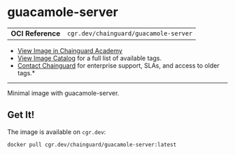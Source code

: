 <!--monopod:start-->
# guacamole-server
| | |
| - | - |
| **OCI Reference** | `cgr.dev/chainguard/guacamole-server` |


* [View Image in Chainguard Academy](https://edu.chainguard.dev/chainguard/chainguard-images/reference/guacamole-server/overview/)
* [View Image Catalog](https://console.enforce.dev/images/catalog) for a full list of available tags.
* [Contact Chainguard](https://www.chainguard.dev/chainguard-images) for enterprise support, SLAs, and access to older tags.*

---
<!--monopod:end-->

Minimal image with guacamole-server.

## Get It!

The image is available on `cgr.dev`:

```
docker pull cgr.dev/chainguard/guacamole-server:latest
```

<!--body:start-->
<!--body:end-->